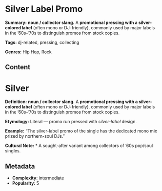# Silver Label Promo

**Summary:** **noun / collector slang.** A **promotional pressing with a silver-colored label** (often mono or DJ-friendly), commonly used by major labels in the ’60s–’70s to distinguish promos from stock copies.

**Tags:** dj-related, pressing, collecting

**Genres:** Hip Hop, Rock

## Content

# Silver

**Definition:** **noun / collector slang.** A **promotional pressing with a silver-colored label** (often mono or DJ-friendly), commonly used by major labels in the ’60s–’70s to distinguish promos from stock copies.

**Etymology:** Literal — promo run pressed with *silver-label* design.

**Example:** “The silver-label promo of the single has the dedicated mono mix prized by northern-soul DJs.”

**Cultural Note:** * A sought-after variant among collectors of ’60s pop/soul singles.

## Metadata

- **Complexity:** intermediate
- **Popularity:** 5
